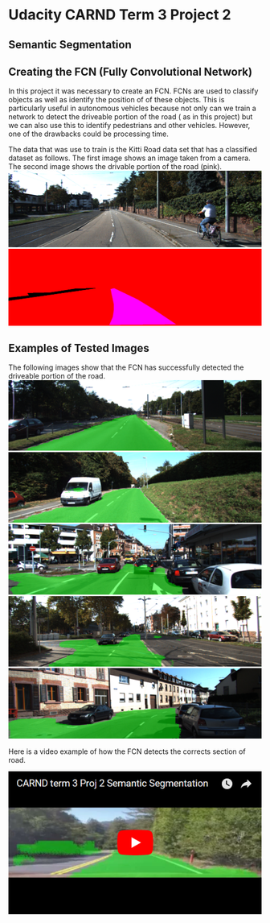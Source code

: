 [//]: # (Image References)
[image1]: https://raw.githubusercontent.com/ruanvdm11/Ruan_CARND_Term3_PROJ2/master/Test_Images/um_000000.png "Test Result 1"
[image2]: https://raw.githubusercontent.com/ruanvdm11/Ruan_CARND_Term3_PROJ2/master/Test_Images/um_000017.png "Test Result 2"
[image3]: https://raw.githubusercontent.com/ruanvdm11/Ruan_CARND_Term3_PROJ2/master/Test_Images/um_000061.png "Test Result 3"
[image4]: https://raw.githubusercontent.com/ruanvdm11/Ruan_CARND_Term3_PROJ2/master/Test_Images/um_000071.png "Test Result 4"
[image5]: https://raw.githubusercontent.com/ruanvdm11/Ruan_CARND_Term3_PROJ2/master/Test_Images/umm_0000095.png "Test Result 5"
[image6]: https://raw.githubusercontent.com/ruanvdm11/Ruan_CARND_Term3_PROJ2/master/Test_Images/Train_CAM.png "Train Data 1"
[image7]: https://raw.githubusercontent.com/ruanvdm11/Ruan_CARND_Term3_PROJ2/master/Test_Images/Train_Class.png "Train Data 2"
[image8]: https://raw.githubusercontent.com/ruanvdm11/Ruan_CARND_Term3_PROJ2/master/Test_Images/Video_Screenshot.PNG "Video"

# Udacity CARND Term 3 Project 2
## Semantic Segmentation

## Creating the FCN (Fully Convolutional Network)
In this project it was necessary to create an FCN. FCNs are used to classify objects as well as identify the position of of these objects. This is particularly useful in autonomous vehicles because not only can we train a network to detect the driveable portion of the road ( as in this project) but we can also use this to identify pedestrians and other vehicles. However, one of the drawbacks could be processing time.

The data that was use to train is the Kitti Road data set that has a classified dataset as follows. The first image shows an image taken from a camera. The second image shows the drivable portion of the road (pink).
![alt text][image6]
![alt text][image7]

## Examples of Tested Images
The following images show that the FCN has successfully detected the driveable portion of the road.
![alt text][image1]
![alt text][image2]
![alt text][image3]
![alt text][image4]
![alt text][image5]

Here is a video example of how the FCN detects the corrects section of road.

[![alt text][image8]](https://youtu.be/dQpraiVl_ts)

